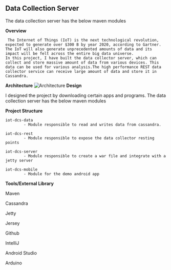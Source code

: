 <h2>Data Collection Server</h2>

The data collection server has the below maven modules

**Overview**

	 The Internet of Things (IoT) is the next technological revolution, expected to generate over $300 B by year 2020, according to Gartner. The IoT will also generate unprecedented amounts of data and its impact will be felt across the entire big data universe.
	In this project, I have built the data collector server, which can collect and store massive amount of data from various devices. This data can be used for various analysis.The high performance REST data collector service can receive large amount of data and store it in Cassandra.
**Architecture**
![Architecture](https://cloud.githubusercontent.com/assets/16579865/15662865/761798c2-26a9-11e6-9b9f-bcd5022db19b.png "Architeture Image")
**Design**

   I designed the project by downloading certain apps and programs.
   The data collection server has the below maven modules

**Project Structure**

	iot-dcs-data
      		- Module responsible to read and writes data from cassandra.

   	iot-dcs-rest
      		- Module responsible to expose the data collector resting points

   	iot-dcs-server
      		- Module responsible to create a war file and integrate with a jetty server
    
   	iot-dcs-mobile
      		- Module for the demo android app

**Tools/External Library**

   Maven

   Cassandra

   Jetty

   Jersey

   Github

   IntelliJ

   Android Studio

   Arduino 
   

